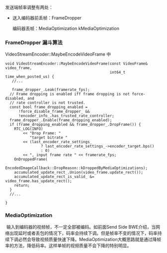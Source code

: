 发送端帧率调整有两处：

* 送入编码器前丢帧：FrameDropper

  编码器丢帧：MediaOptimization            kMediaOptimization



### FrameDropper 漏斗算法

VideoStreamEncoder::MaybeEncodeVideoFrame 中

```
void VideoStreamEncoder::MaybeEncodeVideoFrame(const VideoFrame& video_frame,
                                               int64_t time_when_posted_us) {
   //...
   
   frame_dropper_.Leak(framerate_fps);
  // Frame dropping is enabled iff frame dropping is not force-disabled, and
  // rate controller is not trusted.
  const bool frame_dropping_enabled =
      !force_disable_frame_dropper_ &&
      !encoder_info_.has_trusted_rate_controller;
  frame_dropper_.Enable(frame_dropping_enabled);
  if (frame_dropping_enabled && frame_dropper_.DropFrame()) {
    RTC_LOG(INFO)
        << "Drop Frame: "
           "target bitrate "
        << (last_encoder_rate_settings_
                ? last_encoder_rate_settings_->encoder_target.bps()
                : 0)
        << ", input frame rate " << framerate_fps;
    OnDroppedFrame(
        EncodedImageCallback::DropReason::kDroppedByMediaOptimizations);
    accumulated_update_rect_.Union(video_frame.update_rect());
    accumulated_update_rect_is_valid_ &= video_frame.has_update_rect();
    return;
  }
  //...
  
}
```





### MediaOptimization  

​		输入到编码器的视频帧，不一定全部被编码。如前面Send Side BWE介绍，当网络出现延时或者丢包的情况下，码率会持续下调。但是帧率不变的情况下，码率持续下调必然会导致视频质量快速下降。MediaOptimization大概思路就是通过降帧率的方法，降低码率。这样单帧的视频质量不会下降的特别明显。



